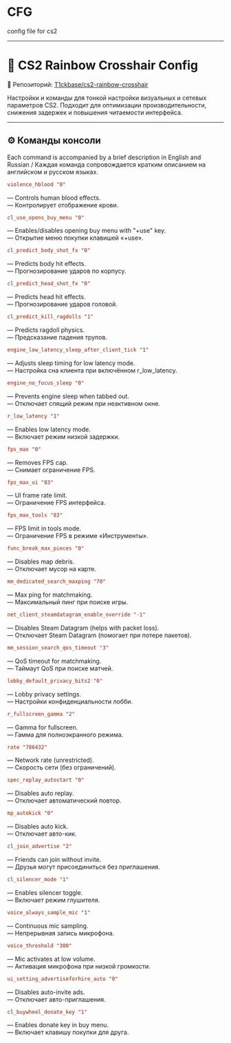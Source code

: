 # CFG
config file for cs2

---

# 🌈 CS2 Rainbow Crosshair Config

🔗 Репозиторий: [T1ckbase/cs2-rainbow-crosshair](https://github.com/T1ckbase/cs2-rainbow-crosshair)

Настройки и команды для тонкой настройки визуальных и сетевых параметров CS2. Подходит для оптимизации производительности, снижения задержек и повышения читаемости интерфейса.

---

## ⚙️ Команды консоли
Each command is accompanied by a brief description in English and Russian / Каждая команда сопровождается кратким описанием на английском и русском языках.

```ini
violence_hblood "0"
```
— Controls human blood effects.  
— Контролирует отображение крови.

```ini
cl_use_opens_buy_menu "0"
```
— Enables/disables opening buy menu with "+use" key.  
— Открытие меню покупки клавишей «+use».

```ini
cl_predict_body_shot_fx "0"
```
— Predicts body hit effects.  
— Прогнозирование ударов по корпусу.

```ini
cl_predict_head_shot_fx "0"
```
— Predicts head hit effects.  
— Прогнозирование ударов головой.

```ini
cl_predict_kill_ragdolls "1"
```
— Predicts ragdoll physics.  
— Предсказание падения трупов.

```ini
engine_low_latency_sleep_after_client_tick "1"
```
— Adjusts sleep timing for low latency mode.  
— Настройка сна клиента при включённом r_low_latency.

```ini
engine_no_focus_sleep "0"
```
— Prevents engine sleep when tabbed out.  
— Отключает спящий режим при неактивном окне.

```ini
r_low_latency "1"
```
— Enables low latency mode.  
— Включает режим низкой задержки.

```ini
fps_max "0"
```
— Removes FPS cap.  
— Снимает ограничение FPS.

```ini
fps_max_ui "83"
```
— UI frame rate limit.  
— Ограничение FPS интерфейса.

```ini
fps_max_tools "83"
```
— FPS limit in tools mode.  
— Ограничение FPS в режиме «Инструменты».

```ini
func_break_max_pieces "0"
```
— Disables map debris.  
— Отключает мусор на карте.

```ini
mm_dedicated_search_maxping "70"
```
— Max ping for matchmaking.  
— Максимальный пинг при поиске игры.

```ini
net_client_steamdatagram_enable_override "-1"
```
— Disables Steam Datagram (helps with packet loss).  
— Отключает Steam Datagram (помогает при потере пакетов).

```ini
mm_session_search_qos_timeout "3"
```
— QoS timeout for matchmaking.  
— Таймаут QoS при поиске матчей.

```ini
lobby_default_privacy_bits2 "0"
```
— Lobby privacy settings.  
— Настройки конфиденциальности лобби.

```ini
r_fullscreen_gamma "2"
```
— Gamma for fullscreen.  
— Гамма для полноэкранного режима.

```ini
rate "786432"
```
— Network rate (unrestricted).  
— Скорость сети (без ограничений).

```ini
spec_replay_autostart "0"
```
— Disables auto replay.  
— Отключает автоматический повтор.

```ini
mp_autokick "0"
```
— Disables auto kick.  
— Отключает авто-кик.

```ini
cl_join_advertise "2"
```
— Friends can join without invite.  
— Друзья могут присоединиться без приглашения.

```ini
cl_silencer_mode "1"
```
— Enables silencer toggle.  
— Включает режим глушителя.

```ini
voice_always_sample_mic "1"
```
— Continuous mic sampling.  
— Непрерывная запись микрофона.

```ini
voice_threshold "300"
```
— Mic activates at low volume.  
— Активация микрофона при низкой громкости.

```ini
ui_setting_advertiseforhire_auto "0"
```
— Disables auto-invite ads.  
— Отключает авто-приглашения.

```ini
cl_buywheel_donate_key "1"
```
— Enables donate key in buy menu.  
— Включает клавишу покупки для друга.
```
